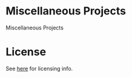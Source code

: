 # Miscellaneous Projects
Miscellaneous Projects

# License
See [here](LICENSE.md) for licensing info.
